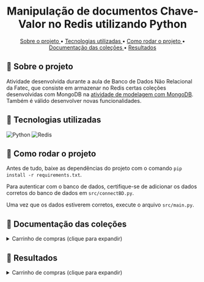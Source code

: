 <h1 align="center"> Manipulação de documentos Chave-Valor no Redis utilizando Python </h1>

<p align="center"> 
<a href="#sobre"> Sobre o projeto </a> • <a href="#tecnologias"> Tecnologias utilizadas </a> • <a href="#comoRodar"> Como rodar o projeto </a> • <a href="#doc"> Documentação das coleções </a> • <a href="#resultados"> Resultados </a>
</p>

## <a id="sobre"> 🎲 Sobre o projeto </a>

Atividade desenvolvida durante a aula de Banco de Dados Não Relacional da Fatec, que consiste em armazenar no Redis certas coleções desenvolvidas com MongoDB na [atividade de modelagem com MongoDB](https://github.com/gioliveirass/fatec-BDNR-MercadoLivre). Também é válido desenvolver novas funcionalidades.

## <a id="tecnologias"> 🎲 Tecnologias utilizadas </a>

![Python](https://img.shields.io/badge/Python-FFD43B?style=for-the-badge&logo=python&logoColor=blue)
![Redis](https://img.shields.io/badge/redis-%23DD0031.svg?&style=for-the-badge&logo=redis&logoColor=white)

## <a id="comoRodar"> 🎲 Como rodar o projeto </a>

Antes de tudo, baixe as dependências do projeto com o comando `pip install -r requirements.txt`.

Para autenticar com o banco de dados, certifique-se de adicionar os dados corretos do banco de dados em `src/connectBD.py`.

Uma vez que os dados estiverem corretos, execute o arquivo `src/main.py`.

## <a id="resultados"> 🎲 Documentação das coleções </a>

<details>
  <summary>Carrinho de compras (clique para expandir)</summary>
  <br>
  <table>
    <tr>
      <th>Chave</th>
      <th>Valor</th>
    </tr>
    <tr>
      <td>carrinho:{nomeDoUsuario}</td>
      <td>{"produtos": [{"nome": {nomeDoProduto}, "preco": {precoDoProduto}}]}</td>
    </tr>
  </table>
</details>

## <a id="resultados"> 🎲 Resultados </a>

<details>
  <summary>Carrinho de compras (clique para expandir)</summary>
  <br>
  <p>Resultados obtidos após executar as funções do arquivo <a href="https://github.com/gioliveirass/fatec-BDNR-redis-ml/blob/main/src/controllers/cartController.py">cartController.py</a>:</p>
  <p><img src = ".github\result.PNG" alt = "Deleção de um usuário" width = 600 /></p>
</details>

